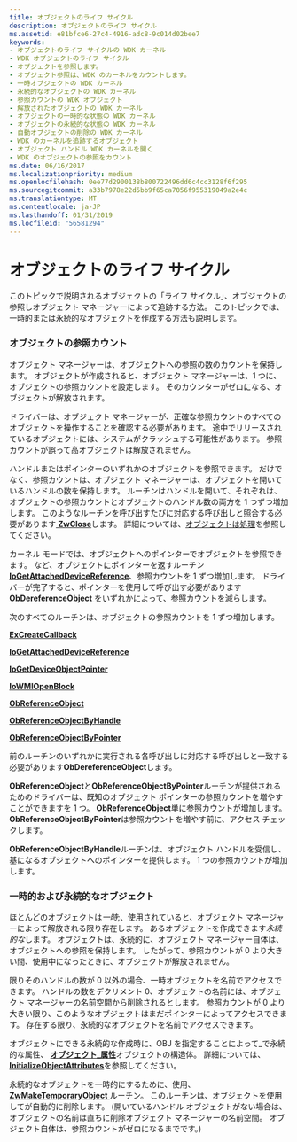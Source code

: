 ```yaml
---
title: オブジェクトのライフ サイクル
description: オブジェクトのライフ サイクル
ms.assetid: e81bfce6-27c4-4916-adc8-9c014d02bee7
keywords:
- オブジェクトのライフ サイクルの WDK カーネル
- WDK オブジェクトのライフ サイクル
- オブジェクトを参照します。
- オブジェクト参照は、WDK のカーネルをカウントします。
- 一時オブジェクトの WDK カーネル
- 永続的なオブジェクトの WDK カーネル
- 参照カウントの WDK オブジェクト
- 解放されたオブジェクトの WDK カーネル
- オブジェクトの一時的な状態の WDK カーネル
- オブジェクトの永続的な状態の WDK カーネル
- 自動オブジェクトの削除の WDK カーネル
- WDK のカーネルを追跡するオブジェクト
- オブジェクト ハンドル WDK カーネルを開く
- WDK のオブジェクトの参照をカウント
ms.date: 06/16/2017
ms.localizationpriority: medium
ms.openlocfilehash: 0ee77d2900138b800722496dd6c4cc3128f6f295
ms.sourcegitcommit: a33b7978e22d5bb9f65ca7056f955319049a2e4c
ms.translationtype: MT
ms.contentlocale: ja-JP
ms.lasthandoff: 01/31/2019
ms.locfileid: "56581294"
---
```

# <a name="life-cycle-of-an-object"></a>オブジェクトのライフ サイクル





このトピックで説明されるオブジェクトの「ライフ サイクル」、オブジェクトの参照しオブジェクト マネージャーによって追跡する方法。 このトピックでは、一時的または永続的なオブジェクトを作成する方法も説明します。

### <a name="object-reference-count"></a>オブジェクトの参照カウント

オブジェクト マネージャーは、オブジェクトへの参照の数のカウントを保持します。 オブジェクトが作成されると、オブジェクト マネージャーは、1 つに、オブジェクトの参照カウントを設定します。 そのカウンターがゼロになる、オブジェクトが解放されます。

ドライバーは、オブジェクト マネージャーが、正確な参照カウントのすべてのオブジェクトを操作することを確認する必要があります。 途中でリリースされているオブジェクトには、システムがクラッシュする可能性があります。 参照カウントが誤って高オブジェクトは解放されません。

ハンドルまたはポインターのいずれかのオブジェクトを参照できます。 だけでなく、参照カウントは、オブジェクト マネージャーは、オブジェクトを開いているハンドルの数を保持します。 ルーチンはハンドルを開いて、それぞれは、オブジェクトの参照カウントとオブジェクトのハンドル数の両方を 1 つずつ増加します。 このようなルーチンを呼び出すたびに対応する呼び出しと照合する必要があります[ **ZwClose**](https://msdn.microsoft.com/library/windows/hardware/ff566417)します。 詳細については、[オブジェクトは処理](object-handles.md)を参照してください。

カーネル モードでは、オブジェクトへのポインターでオブジェクトを参照できます。 など、オブジェクトにポインターを返すルーチン[ **IoGetAttachedDeviceReference**](https://msdn.microsoft.com/library/windows/hardware/ff549145)、参照カウントを 1 ずつ増加します。 ドライバーが完了すると、ポインターを使用して呼び出す必要があります[ **ObDereferenceObject** ](https://msdn.microsoft.com/library/windows/hardware/ff557724)をいずれかによって、参照カウントを減らします。

次のすべてのルーチンは、オブジェクトの参照カウントを 1 ずつ増加します。

[**ExCreateCallback**](https://msdn.microsoft.com/library/windows/hardware/ff544560)

[**IoGetAttachedDeviceReference**](https://msdn.microsoft.com/library/windows/hardware/ff549145)

[**IoGetDeviceObjectPointer**](https://msdn.microsoft.com/library/windows/hardware/ff549198)

[**IoWMIOpenBlock**](https://msdn.microsoft.com/library/windows/hardware/ff550453)

[**ObReferenceObject**](https://msdn.microsoft.com/library/windows/hardware/ff558678)

[**ObReferenceObjectByHandle**](https://msdn.microsoft.com/library/windows/hardware/ff558679)

[**ObReferenceObjectByPointer**](https://msdn.microsoft.com/library/windows/hardware/ff558686)

前のルーチンのいずれかに実行される各呼び出しに対応する呼び出しと一致する必要があります**ObDereferenceObject**します。

**ObReferenceObject**と**ObReferenceObjectByPointer**ルーチンが提供されるためのドライバーは、既知のオブジェクト ポインターの参照カウントを増やすことができますを 1 つ。 **ObReferenceObject**単に参照カウントが増加します。 **ObReferenceObjectByPointer**は参照カウントを増やす前に、アクセス チェックします。

**ObReferenceObjectByHandle**ルーチンは、オブジェクト ハンドルを受信し、基になるオブジェクトへのポインターを提供します。 1 つの参照カウントが増加します。

### <a name="temporary-and-permanent-objects"></a>一時的および永続的なオブジェクト

ほとんどのオブジェクトは*一時*;、使用されていると、オブジェクト マネージャーによって解放される限り存在します。 あるオブジェクトを作成できます*永続的な*します。 オブジェクトは、永続的に、オブジェクト マネージャー自体は、オブジェクトへの参照を保持します。 したがって、参照カウントが 0 より大きい間、使用中になったときに、オブジェクトが解放されません。

限りそのハンドルの数が 0 以外の場合、一時オブジェクトを名前でアクセスできます。 ハンドルの数をデクリメント 0、オブジェクトの名前には、オブジェクト マネージャーの名前空間から削除されるとします。 参照カウントが 0 より大きい限り、このようなオブジェクトはまだポインターによってアクセスできます。 存在する限り、永続的なオブジェクトを名前でアクセスできます。

オブジェクトにできる永続的な作成時に、OBJ を指定することによって\_で永続的な属性、 [**オブジェクト\_属性**](https://msdn.microsoft.com/library/windows/hardware/ff557749)オブジェクトの構造体。 詳細については、[ **InitializeObjectAttributes**](https://msdn.microsoft.com/library/windows/hardware/ff547804)を参照してください。

永続的なオブジェクトを一時的にするために、使用、 [ **ZwMakeTemporaryObject** ](https://msdn.microsoft.com/library/windows/hardware/ff566477)ルーチン。 このルーチンは、オブジェクトを使用してが自動的に削除します。 (開いているハンドル オブジェクトがない場合は、オブジェクトの名前は直ちに削除オブジェクト マネージャーの名前空間。 オブジェクト自体は、参照カウントがゼロになるまでです。)

 

 




